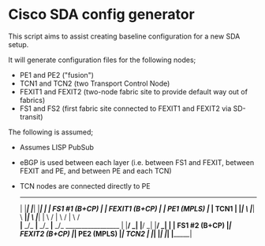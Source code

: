 # Cisco SDA config generator
This script aims to assist creating baseline configuration for a new SDA setup.

It will generate configuration files for the following nodes;

 * PE1 and PE2 ("fusion")
 * TCN1 and TCN2 (two Transport Control Node)
 * FEXIT1 and FEXIT2 (two-node fabric site to provide default way out of fabrics)
 * FS1 and FS2 (first fabric site connected to FEXIT1 and FEXIT2 via SD-transit)

The following is assumed;

 * Assumes LISP PubSub
 * eBGP is used between each layer (i.e. between FS1 and FEXIT, between FEXIT and PE, and between PE and each TCN)
 * TCN nodes are connected directly to PE

    _________________           _________________           _________________           _________________
    |               |___________|               |___________|               |___________|               |
    | FS1 #1 (B+CP) |___        | FEXIT1 (B+CP) |___        |  PE1 (MPLS)   |___        |      TCN1     |
    |_______________|   \     __|_______________|   \     __|_______________|   \     __|_______________|
            |            \   /          |            \   /          |            \   /          
    ________|________     \_/_  ________|________     \_/_  ________|________     \_/_  _________________
    |               |______/  \_|               |______/  \_|               |______/  \_|               |
    | FS1 #2 (B+CP) |___________| FEXIT2 (B+CP) |___________|  PE2 (MPLS)   |___________|      TCN2     |
    |_______________|           |_______________|           |_______________|           |_______________|

